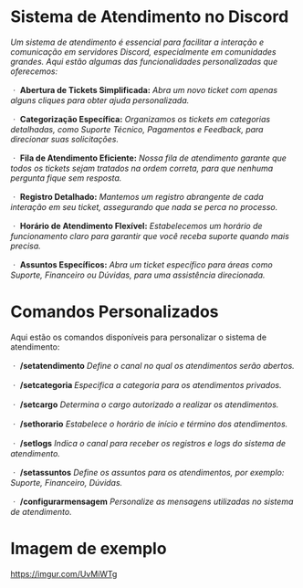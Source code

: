 # Sistema de Atendimento no Discord
*Um sistema de atendimento é essencial para facilitar a interação e comunicação em servidores Discord, especialmente em comunidades grandes. Aqui estão algumas das funcionalidades personalizadas que oferecemos:*

ㆍ **Abertura de Tickets Simplificada:**
*Abra um novo ticket com apenas alguns cliques para obter ajuda personalizada.*

ㆍ **Categorização Específica:**
*Organizamos os tickets em categorias detalhadas, como Suporte Técnico, Pagamentos e Feedback, para direcionar suas solicitações.*

ㆍ **Fila de Atendimento Eficiente:**
*Nossa fila de atendimento garante que todos os tickets sejam tratados na ordem correta, para que nenhuma pergunta fique sem resposta.*

ㆍ **Registro Detalhado:**
*Mantemos um registro abrangente de cada interação em seu ticket, assegurando que nada se perca no processo.*

ㆍ **Horário de Atendimento Flexível:**
*Estabelecemos um horário de funcionamento claro para garantir que você receba suporte quando mais precisa.*

ㆍ **Assuntos Específicos:**
*Abra um ticket específico para áreas como Suporte, Financeiro ou Dúvidas, para uma assistência direcionada.*


# Comandos Personalizados

Aqui estão os comandos disponíveis para personalizar o sistema de atendimento:

ㆍ **/setatendimento**
*Define o canal no qual os atendimentos serão abertos.*

ㆍ **/setcategoria <categoria>**
*Especifica a categoria para os atendimentos privados.*

ㆍ **/setcargo**
*Determina o cargo autorizado a realizar os atendimentos.*

ㆍ **/sethorario**
*Estabelece o horário de início e término dos atendimentos.*

ㆍ **/setlogs**
*Indica o canal para receber os registros e logs do sistema de atendimento.*

ㆍ **/setassuntos**
*Define os assuntos para os atendimentos, por exemplo: Suporte, Financeiro, Dúvidas.*

ㆍ **/configurarmensagem**
*Personalize as mensagens utilizadas no sistema de atendimento.*




# Imagem de exemplo
https://imgur.com/UvMiWTg
